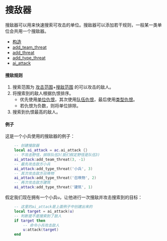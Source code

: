 # 搜敌器
搜敌器可以用来快速搜索可攻击的单位。搜敌器可以添加若干规则，一般某一类单位会共用一个搜敌器。

* [构造](/ac/API/ai_attack/构造)
* [add_team_threat](/ac/API/ai_attack/add_team_threat)
* [add_threat](/ac/API/ai_attack/add_threat)
* [add_type_threat](/ac/API/ai_attack/add_type_threat)
* [ai_attack](/ac/API/ai_attack/ai_attack)

#### 搜敌规则
1. 搜索范围为 [攻击范围]+[搜敌范围] 的可以攻击的敌人。
2. 将搜索到的敌人根据仇恨排序。
    + 优先使用[单位仇恨]，其次使用[队伍仇恨]，最后使用[类型仇恨]。
    + 若仇恨为负数，则将单位排除。
3. 搜索到仇恨最高的敌人。

#### 例子
这是一个小兵使用的搜敌器的例子：

```lua
    -- 创建搜敌器
    local ai_attack = ac.ai_attack {}
    -- 不攻击野怪，排除队伍3(我们假定野怪是队伍3)
    ai_attack:add_team_threat(3, -1)
    -- 最先攻击敌方小兵
    ai_attack:add_type_threat('小兵', 3)
    -- 其次攻击敌方召唤物
    ai_attack:add_type_threat('召唤物', 2)
    -- 再次攻击敌方建筑
    ai_attack:add_type_threat('建筑', 1)
```

假定我们现在拥有一个小兵`u`，让他进行一次搜敌并攻击搜索到的目标：

```lua
    -- 这里的ai_attack是上面例子中创建出来的
    local target = ai_attack(u)
    -- 判断是不是搜索到了敌人
    if target then
        -- 命令小兵攻击敌人
        u:attack(target)
    end
```

[攻击范围]: /ac/unit/attribute?id=攻击范围
[搜敌范围]: /ac/unit/attribute?id=搜敌范围
[单位仇恨]: /ac/API/ai_attack/add_threat
[队伍仇恨]: /ac/API/ai_attack/add_team_threat
[类型仇恨]: /ac/API/ai_attack/add_type_threat
